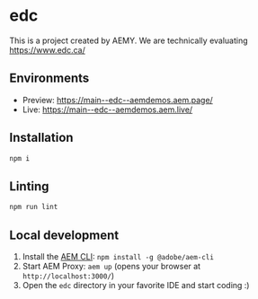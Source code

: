 # edc

This is a project created by AEMY.
We are technically evaluating https://www.edc.ca/ 

## Environments

- Preview: https://main--edc--aemdemos.aem.page/
- Live: https://main--edc--aemdemos.aem.live/

## Installation

```sh
npm i
```

## Linting

```sh
npm run lint
```

## Local development

1. Install the [AEM CLI](https://github.com/adobe/helix-cli): `npm install -g @adobe/aem-cli`
1. Start AEM Proxy: `aem up` (opens your browser at `http://localhost:3000/`)
1. Open the `edc` directory in your favorite IDE and start coding :)

